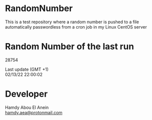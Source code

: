 # RandomNumber    
This is a test repository where a random number is pushed to a file automatically passwordless from a cron job in my Linux CentOS server    
# Random Number of the last run   
28754
      
Last update (GMT +1)    
02/13/22 22:00:02
# Developer    
Hamdy Abou El Anein   
hamdy.aea@protonmail.com
